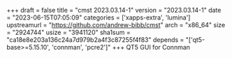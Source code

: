 +++
draft = false
title = "cmst 2023.03.14-1"
version = "2023.03.14-1"
date = "2023-06-15T07:05:09"
categories = ['xapps-extra', 'lumina']
upstreamurl = "https://github.com/andrew-bibb/cmst"
arch = "x86_64"
size = "2924744"
usize = "3941120"
sha1sum = "ca18e8e203a136c24a7d979b2a4f3c87255f4f83"
depends = "['qt5-base>=5.15.10', 'connman', 'pcre2']"
+++
QT5 GUI for Connman